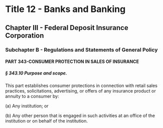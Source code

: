 
# Title 12 - Banks and Banking
## Chapter III - Federal Deposit Insurance Corporation
### Subchapter B - Regulations and Statements of General Policy
#### PART 343-CONSUMER PROTECTION IN SALES OF INSURANCE
##### § 343.10 Purpose and scope.

This part establishes consumer protections in connection with retail sales practices, solicitations, advertising, or offers of any insurance product or annuity to a consumer by:

(a) Any institution; or

(b) Any other person that is engaged in such activities at an office of the institution or on behalf of the institution.
